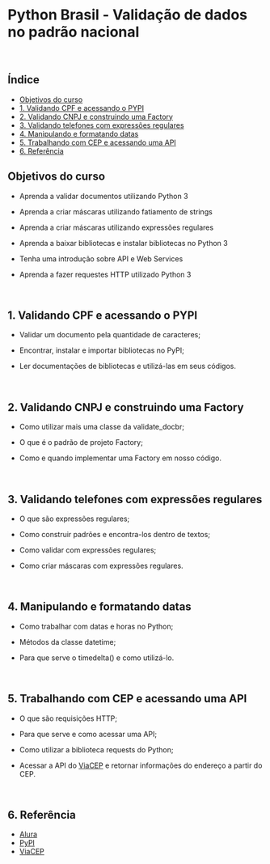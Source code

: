 
# Python Brasil - Validação de dados no padrão nacional

<br>

## Índice
- [Objetivos do curso](#objetivos-do-curso)
- [1. Validando CPF e acessando o PYPI](#01-validando-cpf-e-acessando-o-pypi)
- [2. Validando CNPJ e construindo uma Factory](#02-validando-cnpj-e-construindo-uma-factory)
- [3. Validando telefones com expressões regulares](#03-validando-telefones-com-expressões-regulares)
- [4. Manipulando e formatando datas](#04-manipulando-e-formatando-datas)
- [5. Trabalhando com CEP e acessando uma API](#05-trabalhando-com-cep-e-acessando-uma-api)
- [6. Referência](#referência)

## Objetivos do curso

- Aprenda a validar documentos utilizando Python 3

- Aprenda a criar máscaras utilizando fatiamento de strings

- Aprenda a criar máscaras utilizando expressões regulares

- Aprenda a baixar bibliotecas e instalar bibliotecas no Python 3

- Tenha uma introdução sobre API e Web Services

- Aprenda a fazer requestes HTTP utilizado Python 3

<br>

## 1. Validando CPF e acessando o PYPI

- Validar um documento pela quantidade de caracteres;

- Encontrar, instalar e importar bibliotecas no PyPI;

- Ler documentações de bibliotecas e utilizá-las em seus códigos.

<br>

## 2. Validando CNPJ e construindo uma Factory

- Como utilizar mais uma classe da validate_docbr;

- O que é o padrão de projeto Factory;

- Como e quando implementar uma Factory em nosso código.

<br>

## 3. Validando telefones com expressões regulares

- O que são expressões regulares;

- Como construir padrões e encontra-los dentro de textos;

- Como validar com expressões regulares;

- Como criar máscaras com expressões regulares.

<br>

## 4. Manipulando e formatando datas

- Como trabalhar com datas e horas no Python;

- Métodos da classe datetime;

- Para que serve o timedelta() e como utilizá-lo.

<br>

## 5. Trabalhando com CEP e acessando uma API

- O que são requisições HTTP;

- Para que serve e como acessar uma API;

- Como utilizar a biblioteca requests do Python;

- Acessar a API do [ViaCEP](https://viacep.com.br/) e retornar informações do endereço a partir do CEP.

<br>


## 6. Referência

- [Alura](https://cursos.alura.com.br/course/python-validacao-dados)
- [PyPI](https://pypi.org/project/validate-docbr/)
- [ViaCEP](https://viacep.com.br/)

